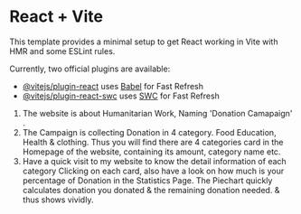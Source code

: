 # React + Vite

This template provides a minimal setup to get React working in Vite with HMR and some ESLint rules.

Currently, two official plugins are available:

- [@vitejs/plugin-react](https://github.com/vitejs/vite-plugin-react/blob/main/packages/plugin-react/README.md) uses [Babel](https://babeljs.io/) for Fast Refresh
- [@vitejs/plugin-react-swc](https://github.com/vitejs/vite-plugin-react-swc) uses [SWC](https://swc.rs/) for Fast Refresh


<!-- 3 Project Features -->
1. The website is about  Humanitarian Work, Naming 'Donation Camapaign'  .
2. The Campaign is collecting Donation in 4 category. Food Education, Health & clothing. Thus you will find there are 4 categories card in the Homepage of the website, containing its amount, category name etc.
3. Have a quick visit to my website to know the detail information of each category Clicking on each card, also have a look on how much is your percentage of Donation in the Statistics Page. The Piechart quickly calculates donation you donated & the remaining donation needed. & thus shows vividly.
